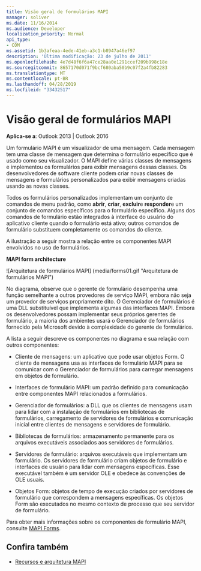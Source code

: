 ```yaml
---
title: Visão geral de formulários MAPI
manager: soliver
ms.date: 11/16/2014
ms.audience: Developer
localization_priority: Normal
api_type:
- COM
ms.assetid: 1b3afeaa-4ede-41eb-a3c1-b8947a46ef97
description: 'Última modificação: 23 de julho de 2011'
ms.openlocfilehash: 4e7d48f6f6a47ce28aa0e1291ccef209b998c18e
ms.sourcegitcommit: 8657170d071f9bcf680aba50b9c07f2a4fb82283
ms.translationtype: MT
ms.contentlocale: pt-BR
ms.lasthandoff: 04/28/2019
ms.locfileid: "33432517"
---
```

# <a name="mapi-forms-overview"></a>Visão geral de formulários MAPI
  
**Aplica-se a**: Outlook 2013 | Outlook 2016 
  
Um formulário MAPI é um visualizador de uma mensagem. Cada mensagem tem uma classe de mensagem que determina o formulário específico que é usado como seu visualizador. O MAPI define várias classes de mensagens e implementou os formulários para exibir mensagens dessas classes. Os desenvolvedores de software cliente podem criar novas classes de mensagens e formulários personalizados para exibir mensagens criadas usando as novas classes.
  
Todos os formulários personalizados implementam um conjunto de comandos de menu padrão, como **abrir**, **criar**, **excluir**e **responder**e um conjunto de comandos específicos para o formulário específico. Alguns dos comandos de formulário estão integrados à interface do usuário do aplicativo cliente quando o formulário está ativo; outros comandos de formulário substituem completamente os comandos do cliente. 
  
A ilustração a seguir mostra a relação entre os componentes MAPI envolvidos no uso de formulários. 
  
**MAPI form architecture**
  
![Arquitetura de formulários MAPI] (media/forms01.gif "Arquitetura de formulários MAPI")
  
No diagrama, observe que o gerente de formulário desempenha uma função semelhante a outros provedores de serviço MAPI, embora não seja um provedor de serviços propriamente dito. O Gerenciador de formulários é uma DLL substituível que implementa algumas das interfaces MAPI. Embora os desenvolvedores possam implementar seus próprios gerentes de formulário, a maioria dos ambientes usará o Gerenciador de formulários fornecido pela Microsoft devido à complexidade do gerente de formulários.
  
A lista a seguir descreve os componentes no diagrama e sua relação com outros componentes:
  
- Cliente de mensagens: um aplicativo que pode usar objetos Form. O cliente de mensagens usa as interfaces de formulário MAPI para se comunicar com o Gerenciador de formulários para carregar mensagens em objetos de formulário.
    
- Interfaces de formulário MAPI: um padrão definido para comunicação entre componentes MAPI relacionados a formulários.
    
- Gerenciador de formulários: a DLL que os clientes de mensagens usam para lidar com a instalação de formulários em bibliotecas de formulários, carregamento de servidores de formulários e comunicação inicial entre clientes de mensagens e servidores de formulário.
    
- Bibliotecas de formulários: armazenamento permanente para os arquivos executáveis associados aos servidores de formulários.
    
- Servidores de formulário: arquivos executáveis que implementam um formulário. Os servidores de formulário criam objetos de formulário e interfaces de usuário para lidar com mensagens específicas. Esse executável também é um servidor OLE e obedece às convenções de OLE usuais.
    
- Objetos Form: objetos de tempo de execução criados por servidores de formulário que correspondem a mensagens específicas. Os objetos Form são executados no mesmo contexto de processo que seu servidor de formulário.
    
Para obter mais informações sobre os componentes de formulário MAPI, consulte [MAPI Forms](mapi-forms.md).
  
## <a name="see-also"></a>Confira também

- [Recursos e arquitetura MAPI](mapi-features-and-architecture.md)

